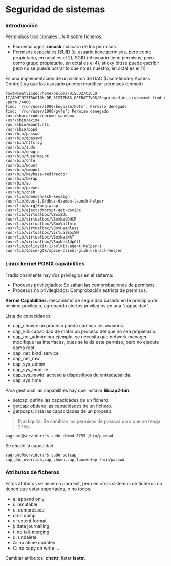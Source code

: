 # Seguridad de sistemas
### Introducción
Permmisos tradicionales UNIX sobre ficheros:
- Esquema ugoa. **umask** máscara de los permisos. 
- Permisos especiales (SUID (el usuario tiene permisos, pero como propietario, en octal es el 2), SGID (el usuario tiene permisos, pero como grupo propietario, en octal es el 4), sticky bit(se puede escribir pero no se puede borrar lo que no es nuestro, en octal es el 1))

Es una implementación de un sistema de DAC (Discretionary Access Control) ya que los ususario pueden modificar permisos (chmod)

~~~
root@coatlicue:/home/paloma/DISCO2/CICLO II/ADMINISTRACION_DE_SISTEMAS_OPERATIVOS/Seguridad_de_sistemas# find / -perm /4000
find: ‘/run/user/1000/keybase/kbfs’: Permiso denegado
find: ‘/run/user/1000/gvfs’: Permiso denegado
/usr/share/code/chrome-sandbox
/usr/sbin/exim4
/usr/sbin/mount.nfs
/usr/sbin/pppd
/usr/bin/passwd
/usr/bin/gpasswd
/usr/bin/ntfs-3g
/usr/bin/sudo
/usr/bin/newgrp
/usr/bin/fusermount
/usr/bin/chfn
/usr/bin/mount
/usr/bin/umount
/usr/bin/keybase-redirector
/usr/bin/bwrap
/usr/bin/su
/usr/bin/pkexec
/usr/bin/chsh
/usr/lib/openssh/ssh-keysign
/usr/lib/dbus-1.0/dbus-daemon-launch-helper
/usr/lib/xorg/Xorg.wrap
/usr/lib/eject/dmcrypt-get-device
/usr/lib/virtualbox/VBoxSDL
/usr/lib/virtualbox/VBoxNetDHCP
/usr/lib/virtualbox/VBoxVolInfo
/usr/lib/virtualbox/VBoxHeadless
/usr/lib/virtualbox/VirtualBoxVM
/usr/lib/virtualbox/VBoxNetNAT
/usr/lib/virtualbox/VBoxNetAdpCtl
/usr/lib/policykit-1/polkit-agent-helper-1
/usr/lib/spice-gtk/spice-client-glib-usb-acl-helper
~~~

### Linux kernel POSIX capabilities
Tradicionalmente hay dos privilegios en el sistema:
- Procesos privilegiados: Se saltan las comprobaciones de permisos.
- Procesos no privilegiados: Comprobación estricta de permisos.

**Kernel Capabilities**: mecanismo de seguridad basado en le principio de mínimo privilegio, agrupando ciertos privilegios en una "capacidad".

Lista de capacidades:
- cap_chown: un proceso puede cambiar los usuarios.
- cap_kill: capacidad de matar un proceso del que no sea propietario.
- cap_net_admin: por ejemplo, se necesita que network manager modifique las interfaces, pues se le da este permiso, pero no ejecuta como root.
- cap_net_bind_service
- cap_net_raw
- cap_sys_admin
- cap_sys_module
- cap_sys_rawio: acceso a dispositivos de entrada/salida.
- cap_sys_time

Para gestional las capabilities hay que instalar **libcap2-bin**:
- setcap: define las capacidades de un fichero.
- getcap: obtiene las capacidades de un fichero.
- getpcaps: lista las capacidades de un proceso.

> Practiquita:
Se cambian los permisos de passwd para que no tenga 2755:
~~~
vagrant@servidor:~$ sudo chmod 0755 /bin/passwd 
~~~

Se añade la capacidad:
~~~
vagrant@servidor:~$ sudo setcap cap_dac_override,cap_chown,cap_fowner+ep /bin/passwd
~~~

### Atributos de ficheros
Estos atributos se hicieron para ext, pero en otros sistemas de ficheros no tienen que estar soportados, o no todos. 
- a: append only
- i: inmutable
- c: compressed
- d:no dump
- e: extent format
- j: data journalling
- t: no tail-merging
- u: undelete
- A: no atime updates
- C: no copy on write
...

Cambiar atributos: **chattr**, listar **lsattr**.

